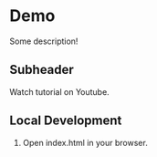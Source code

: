 # Demo
Some description!

## Subheader

Watch tutorial on Youtube.

## Local Development

1. Open index.html in your browser.

